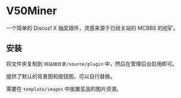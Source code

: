# V50Miner
一个简单的 Discuz! X 抽奖插件，灵感来源于已经关站的 MCBBS 的挖矿。
## 安装
将文件夹复制到 `网站根目录/source/plugin` 中，然后在管理后台启用即可。

提供了默认的背景图和按钮图，可以自行替换。

需要在 `template/images` 中放置奖品的图片资源。